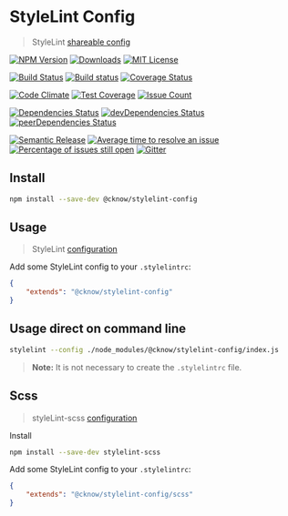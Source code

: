 # StyleLint Config

> StyleLint [shareable config](https://stylelint.io/user-guide/cli/)

[![NPM Version](https://img.shields.io/npm/v/@cknow/stylelint-config.svg)](https://www.npmjs.com/package/@cknow/stylelint-config)
[![Downloads](https://img.shields.io/npm/dt/@cknow/stylelint-config.svg)](https://www.npmjs.com/package/@cknow/stylelint-config)
[![MIT License](https://img.shields.io/npm/l/@cknow/stylelint-config.svg)](LICENSE)

[![Build Status](https://travis-ci.org/cknow/stylelint-config.svg?branch=master)](https://travis-ci.org/cknow/stylelint-config)
[![Build status](https://ci.appveyor.com/api/projects/status/5xw04qn16e40n6i7/branch/master?svg=true)](https://ci.appveyor.com/project/cknow/stylelint-config/branch/master)
[![Coverage Status](https://coveralls.io/repos/github/cknow/stylelint-config/badge.svg?branch=master)](https://coveralls.io/github/cknow/stylelint-config?branch=master)

[![Code Climate](https://codeclimate.com/github/cknow/stylelint-config/badges/gpa.svg)](https://codeclimate.com/github/cknow/stylelint-config)
[![Test Coverage](https://codeclimate.com/github/cknow/stylelint-config/badges/coverage.svg)](https://codeclimate.com/github/cknow/stylelint-config/coverage)
[![Issue Count](https://codeclimate.com/github/cknow/stylelint-config/badges/issue_count.svg)](https://codeclimate.com/github/cknow/stylelint-config)

[![Dependencies Status](https://david-dm.org/cknow/stylelint-config/status.svg)](https://david-dm.org/cknow/stylelint-config)
[![devDependencies Status](https://david-dm.org/cknow/stylelint-config/dev-status.svg)](https://david-dm.org/cknow/stylelint-config?type=dev)
[![peerDependencies Status](https://david-dm.org/cknow/stylelint-config/peer-status.svg)](https://david-dm.org/cknow/stylelint-config?type=peer)

[![Semantic Release](https://img.shields.io/badge/%20%20%F0%9F%93%A6%F0%9F%9A%80-semantic--release-e10079.svg)](https://github.com/semantic-release/semantic-release)
[![Average time to resolve an issue](http://isitmaintained.com/badge/resolution/cknow/stylelint-config.svg)](http://isitmaintained.com/project/cknow/stylelint-config)
[![Percentage of issues still open](http://isitmaintained.com/badge/open/cknow/stylelint-config.svg)](http://isitmaintained.com/project/cknow/stylelint-config)
[![Gitter](https://badges.gitter.im/cknow/stylelint-config.svg)](https://gitter.im/cknow/stylelint-config?utm_source=badge&utm_medium=badge&utm_campaign=pr-badge)

## Install

```bash
npm install --save-dev @cknow/stylelint-config
```

## Usage

> StyleLint [configuration](https://stylelint.io/user-guide/configuration/)

Add some StyleLint config to your `.stylelintrc`:

```json
{
    "extends": "@cknow/stylelint-config"
}
```

## Usage direct on command line

```bash
stylelint --config ./node_modules/@cknow/stylelint-config/index.js
```

> **Note:** It is not necessary to create the `.stylelintrc` file.

## Scss

> styleLint-scss [configuration](https://github.com/kristerkari/stylelint-scss)

Install

```bash
npm install --save-dev stylelint-scss
```

Add some StyleLint config to your `.stylelintrc`:

```json
{
    "extends": "@cknow/stylelint-config/scss"
}
```
